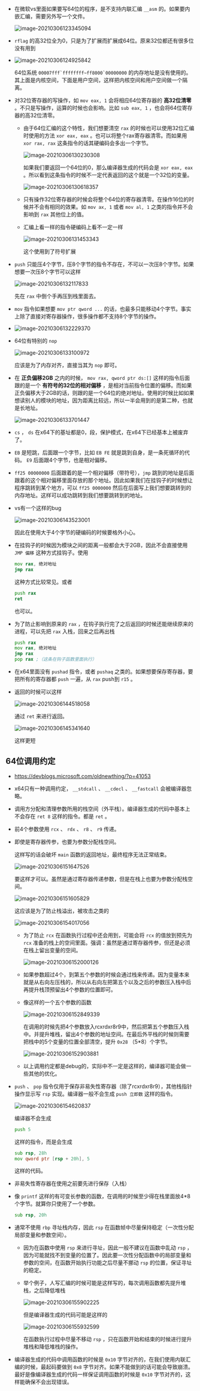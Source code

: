 + 在微软vs里面如果要写64位的程序，是不支持内联汇编 `__asm` 的。如果要内嵌汇编，需要另外写一个文件。

  ![image-20210306123345094](https://cdn.jsdelivr.net/gh/smallzhong/picgo-pic-bed/image-20210306123345094.png)

+ `rflag` 的高32位全为0，只是为了扩展而扩展成64位。原来32位都还有很多位没有用到

+ ![image-20210306124925842](https://cdn.jsdelivr.net/gh/smallzhong/picgo-pic-bed/image-20210306124925842.png)

  64位系统 ```00007fff`ffffffff~ff8000`00000000``` 的内存地址是没有使用的。其上面是内核空间，下面是用户空间，这样把内核空间和用户空间做一个隔离。

+ 对32位寄存器的写操作，如 `mov eax, 1` 会将相应64位寄存器的 **高32位清零** 。不只是写操作，运算的时候也会影响。比如 `sub eax, 1`  ，也会将64位寄存器的高32位清零。

  + 由于64位汇编的这个特性，我们想要清空 `rax` 的时候也可以使用32位汇编时使用的方法 `xor eax, eax` 。也可以将整个rax寄存器清零。而如果用 `xor rax, rax` 这条指令的话其硬编码会多出一个字节。

    ![image-20210306130230308](https://cdn.jsdelivr.net/gh/smallzhong/picgo-pic-bed/image-20210306130230308.png)

    如果我们要返回一个64位的0，那么编译器生成的代码会是 `xor eax, eax` 。所以看到这条指令的时候不一定代表返回的这个就是一个32位的变量。

    ![image-20210306130618357](https://cdn.jsdelivr.net/gh/smallzhong/picgo-pic-bed/image-20210306130618357.png)

  + 只有操作32位寄存器的时候会将整个64位的寄存器清零。在操作16位的时候并不会有相同的效果。如 `mov ax, 1` 或者 `mov al, 1` 之类的指令并不会影响到 `rax` 其他位上的值。

  + 汇编上看一样的指令硬编码上看不一定一样

    ![image-20210306131453343](https://cdn.jsdelivr.net/gh/smallzhong/picgo-pic-bed/image-20210306131453343.png)

    这个使用到了符号扩展

+ `push` 只能压4个字节，压8个字节的指令不存在，不可以一次压8个字节。如果想要一次压8个字节可以这样

  ![image-20210306132117833](https://cdn.jsdelivr.net/gh/smallzhong/picgo-pic-bed/image-20210306132117833.png)

  先在 `rax` 中倒个手再压到栈里面去。

+ `mov` 指令如果想要 `mov ptr qword ...` 的话，也最多只能移动4个字节。事实上除了直接对寄存器操作，很多操作都不支持8个字节的操作。

+ ![image-20210306132229370](https://cdn.jsdelivr.net/gh/smallzhong/picgo-pic-bed/image-20210306132229370.png)

+ 64位有特别的 `nop`

  ![image-20210306133100972](https://cdn.jsdelivr.net/gh/smallzhong/picgo-pic-bed/image-20210306133100972.png)

  应该是为了内存对齐，直接当其为 `nop` 即可。

+ 在 **正负偏移2GB** 之内的时候， `mov rax, qword ptr ds:[]` 这样的指令后面跟的是一个 **有符号的32位的相对偏移** ，是相对当前指令位置的偏移。而如果正负偏移大于2GB的话，则跟的是一个64位的绝对地址。使用的时候比如如果想读别人的模块的地址，因为距离比较远，所以一半会用到的是第二种，也就是长地址。

  ![image-20210306133701447](https://cdn.jsdelivr.net/gh/smallzhong/picgo-pic-bed/image-20210306133701447.png)

+ `cs` ， `ds` 在x64下的基址都是0，段，保护模式，在x64下已经基本上被废弃了。

+ `EB` 是短跳，后面跟一个字节，比如 `EB FE` 就是跳到自身，是一条死循环的代码。 `E9` 后面跟4个字节，也是相对偏移。

+ `ff25 00000000` 后面跟着的是一个相对偏移（带符号），`jmp` 跳到的地址是后面跟着的这个相对偏移里面存放的那个地址。因此如果我们在挂钩子的时候想让程序跳转到某个地方，可以 `ff25 0000000` 然后在后面写上我们想要跳转到的内存地址。这样可以成功跳转到我们想要跳转到的地址。

+ vs有一个这样的bug

  ![image-20210306143523001](https://cdn.jsdelivr.net/gh/smallzhong/picgo-pic-bed/image-20210306143523001.png)

  因此在使用大于4个字节的硬编码的时候要格外小心。

+ 在挂钩子的时候因为模块之间的距离一般都会大于2GB，因此不会直接使用 `JMP 偏移` 这种方式挂钩子。使用

  ```asm
  mov rax, 绝对地址
  jmp rax
  ```

  这种方式比较常见。或者

  ```asm
  push rax
  ret
  ```

  也可以。

+ 为了防止影响到原来的 `rax` ，在钩子执行完了之后返回的时候还能继续原来的进程，可以先把 `rax` 入栈，回来之后再出栈

  ```asm
  push rax
  mov rax, 绝对地址
  jmp rax
  pop rax ;（这条在钩子函数里面执行）
  ```

+ 在x64里面没有 `pushad` 指令，或者 `pushaq` 之类的。如果想要保存寄存器，要把所有的寄存器都 `push` 一遍，从 `rax` push到 `r15` 。

+ 返回的时候可以这样

  ![image-20210306144518058](https://cdn.jsdelivr.net/gh/smallzhong/picgo-pic-bed/image-20210306144518058.png)

  通过 `ret` 来进行返回。

  ![image-20210306145341640](https://cdn.jsdelivr.net/gh/smallzhong/picgo-pic-bed/image-20210306145341640.png)

  这样更短



## 64位调用约定

+ https://devblogs.microsoft.com/oldnewthing/?p=41053
+ x64只有一种调用约定， `__stdcall` 、 `__cdecl` 、 `__fastcall` 会被编译器忽略。
+ 调用方分配和清理参数所用的栈空间（外平栈）。编译器生成的代码中基本上不会存在 `ret 8` 这样的指令。都是 `ret` 。
+ 前4个参数使用 `rcx` 、 `rdx` 、 `r8` 、 `r9` 传递。

+ 即使是寄存器传参，也要为参数分配栈空间。

  这样写的话会破坏 `main` 函数的返回地址，最终程序无法正常结束。

  ![image-20210306151647526](https://cdn.jsdelivr.net/gh/smallzhong/picgo-pic-bed/image-20210306151647526.png)

  要这样才可以。虽然是通过寄存器传递参数，但是在栈上也要为参数分配栈空间。

  ![image-20210306151605829](https://cdn.jsdelivr.net/gh/smallzhong/picgo-pic-bed/image-20210306151605829.png)

  这应该是为了防止栈溢出，被攻击之类的

  ![image-20210306154017056](https://cdn.jsdelivr.net/gh/smallzhong/picgo-pic-bed/image-20210306154017056.png)
  + 为了防止 `rcx` 在函数执行过程中还会用到，可能会将 `rcx` 的值放到预先为 `rcx` 准备的栈上的空间里面。强调：虽然是通过寄存器传参，但还是必须在栈上留出变量的空间。

    ![image-20210306152000126](https://cdn.jsdelivr.net/gh/smallzhong/picgo-pic-bed/image-20210306152000126.png)

  + 如果参数超过4个，到第五个参数的时候会通过栈来传递。因为变量本来就是从右向左压栈的，所以从右向左把第五个以及之后的参数压入栈中后再提升栈顶预留出4个参数的位置即可。

  + 像这样的一个五个参数的函数

    ![image-20210306152849339](https://cdn.jsdelivr.net/gh/smallzhong/picgo-pic-bed/image-20210306152849339.png)

    在调用的时候先把4个参数放入rcxrdxr8r9中，然后把第五个参数压入栈中。并提升堆栈，留出4个参数的地址空间。在最后外平栈的时候则需要把栈中的5个变量的位置全部清空，提升 `0x28` （5*8）个字节。

    ![image-20210306152903881](https://cdn.jsdelivr.net/gh/smallzhong/picgo-pic-bed/image-20210306152903881.png)

  + 以上调用约定都是debug的，实际中不一定是这样的，编译器可能会做一些其他的优化。

+ `push` 、 `pop` 指令仅用于保存非易失性寄存器（除了rcxrdxr8r9），其他栈指针操作显示写 `rsp` 实现。编译器一般不会生成 `push 立即数` 这样的指令。

  ![image-20210306154620837](https://cdn.jsdelivr.net/gh/smallzhong/picgo-pic-bed/image-20210306154620837.png)

  编译器不会生成

  ```asm
  push 5
  ```

  这样的指令，而是会生成

  ```asm
  sub rsp, 28h
  mov qword ptr [rsp + 20h], 5
  ```

  这样的代码。

+ 非易失性寄存器在使用之前要先进行保存（入栈）

+ 像 `printf` 这样的有可变长参数的函数，在调用的时候至少得在栈里面放4*8个字节。就算你只使用了一个参数。

  ```asm
  sub rsp, 20h
  ```

+ 通常不使用 `rbp` 寻址栈内存，因此 `rsp` 在函数帧中尽量保持稳定（一次性分配局部变量和参数空间）。

  + 因为在函数中使用 `rsp` 来进行寻址，因此一般不建议在函数中乱动 `rsp` ，因为可能就找不到变量的位置了。因此要一次性分配函数中的局部变量和参数的空间，在函数开始执行功能之后尽量不挪动 `rsp` 的位置，保证寻址的稳定。

  + 举个例子，人写汇编的时候可能是这样写的，每次调用函数都先提升堆栈，之后降低堆栈

    ![image-20210306155902225](https://cdn.jsdelivr.net/gh/smallzhong/picgo-pic-bed/image-20210306155902225.png)

    但是编译器生成的代码可能是这样的

    ![image-20210306155932599](https://cdn.jsdelivr.net/gh/smallzhong/picgo-pic-bed/image-20210306155932599.png)

    在函数执行过程中尽量不移动 `rsp` ，只在函数开始和结束的时候进行提升堆栈和降低堆栈的操作。

+ 编译器生成的代码中调用函数的时候是 `0x10` 字节对齐的，在我们使用内联汇编的时候，最起码要做到 `0x8` 字节对齐。如果不能做到的话可能会导致崩溃。最好是像编译器生成的代码一样保证调用函数的时候是 `0x10` 字节对齐的，这样能确保不会出现错误。